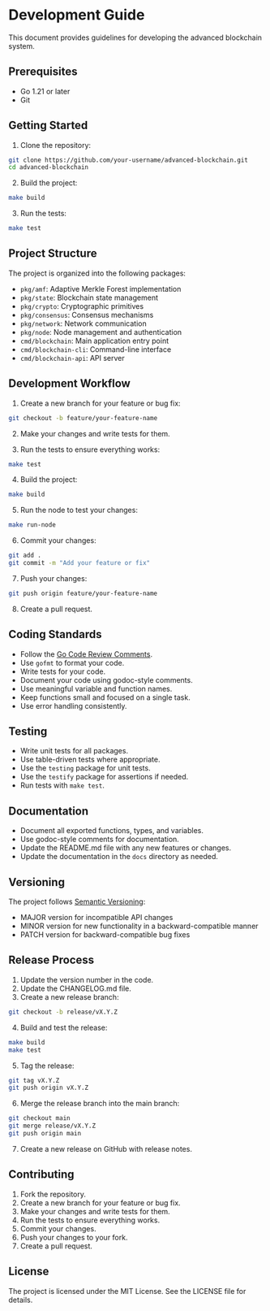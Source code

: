 # Development Guide

This document provides guidelines for developing the advanced blockchain system.

## Prerequisites

- Go 1.21 or later
- Git

## Getting Started

1. Clone the repository:

```bash
git clone https://github.com/your-username/advanced-blockchain.git
cd advanced-blockchain
```

2. Build the project:

```bash
make build
```

3. Run the tests:

```bash
make test
```

## Project Structure

The project is organized into the following packages:

- `pkg/amf`: Adaptive Merkle Forest implementation
- `pkg/state`: Blockchain state management
- `pkg/crypto`: Cryptographic primitives
- `pkg/consensus`: Consensus mechanisms
- `pkg/network`: Network communication
- `pkg/node`: Node management and authentication
- `cmd/blockchain`: Main application entry point
- `cmd/blockchain-cli`: Command-line interface
- `cmd/blockchain-api`: API server

## Development Workflow

1. Create a new branch for your feature or bug fix:

```bash
git checkout -b feature/your-feature-name
```

2. Make your changes and write tests for them.

3. Run the tests to ensure everything works:

```bash
make test
```

4. Build the project:

```bash
make build
```

5. Run the node to test your changes:

```bash
make run-node
```

6. Commit your changes:

```bash
git add .
git commit -m "Add your feature or fix"
```

7. Push your changes:

```bash
git push origin feature/your-feature-name
```

8. Create a pull request.

## Coding Standards

- Follow the [Go Code Review Comments](https://github.com/golang/go/wiki/CodeReviewComments).
- Use `gofmt` to format your code.
- Write tests for your code.
- Document your code using godoc-style comments.
- Use meaningful variable and function names.
- Keep functions small and focused on a single task.
- Use error handling consistently.

## Testing

- Write unit tests for all packages.
- Use table-driven tests where appropriate.
- Use the `testing` package for unit tests.
- Use the `testify` package for assertions if needed.
- Run tests with `make test`.

## Documentation

- Document all exported functions, types, and variables.
- Use godoc-style comments for documentation.
- Update the README.md file with any new features or changes.
- Update the documentation in the `docs` directory as needed.

## Versioning

The project follows [Semantic Versioning](https://semver.org/):

- MAJOR version for incompatible API changes
- MINOR version for new functionality in a backward-compatible manner
- PATCH version for backward-compatible bug fixes

## Release Process

1. Update the version number in the code.
2. Update the CHANGELOG.md file.
3. Create a new release branch:

```bash
git checkout -b release/vX.Y.Z
```

4. Build and test the release:

```bash
make build
make test
```

5. Tag the release:

```bash
git tag vX.Y.Z
git push origin vX.Y.Z
```

6. Merge the release branch into the main branch:

```bash
git checkout main
git merge release/vX.Y.Z
git push origin main
```

7. Create a new release on GitHub with release notes.

## Contributing

1. Fork the repository.
2. Create a new branch for your feature or bug fix.
3. Make your changes and write tests for them.
4. Run the tests to ensure everything works.
5. Commit your changes.
6. Push your changes to your fork.
7. Create a pull request.

## License

The project is licensed under the MIT License. See the LICENSE file for details.
